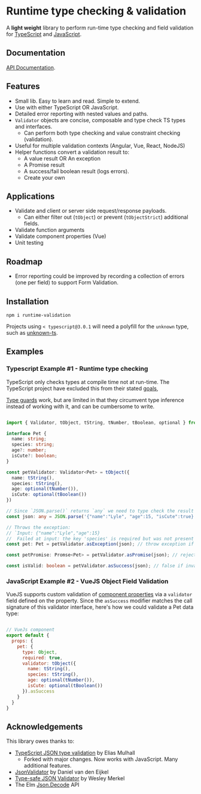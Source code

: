 # Runtime type checking & validation

A **light weight** library to perform run-time type checking and field validation for
[TypeScript](https://www.typescriptlang.org/) and [JavaScript](https://developer.mozilla.org/en-US/docs/Web/JavaScript).

## Documentation

[API Documentation](https://github.com/tohagan/runtime-validation/tree/master/docs).

## Features

- Small lib. Easy to learn and read. Simple to extend.
- Use with either TypeScript OR JavaScript.
- Detailed error reporting with nested values and paths.
- `Validator` objects are concise, composable and type check TS types and interfaces.
  - Can perform both type checking and value constraint checking (validation).
- Useful for multiple validation contexts (Angular, Vue, React, NodeJS)
- Helper functions convert a validation result to:
  - A value result OR An exception
  - A Promise result
  - A success/fail boolean result (logs errors).
  - Create your own

## Applications

- Validate and client or server side request/response payloads.
  - Can either filter out (`tObject`) or prevent (`tObjectStrict`) additional fields.
- Validate function arguments
- Validate component properties (Vue)
- Unit testing

## Roadmap

- Error reporting could be improved by recording a collection of errors (one per field) to support Form Validation.

## Installation

```
npm i runtime-validation
```

Projects using `< typescript@3.0.1` will need a polyfill for the `unknown`
type, such as [unknown-ts](https://www.npmjs.com/package/unknown-ts).

## Examples

### Typescript Example #1 - Runtime type checking

TypeScript only checks types at compile time not at run-time.
The TypeScript project have excluded this from their stated
[goals](https://github.com/Microsoft/TypeScript/wiki/TypeScript-Design-Goals#non-goals),

[Type guards](https://basarat.gitbooks.io/typescript/docs/types/typeGuard.html)
work, but are limited in that they circumvent type inference instead of working
with it, and can be cumbersome to write.

```typescript

import { Validator, tObject, tString, tNumber, tBoolean, optional } from 'runtime-validation'

interface Pet {
  name: string;
  species: string;
  age?: number;
  isCute?: boolean;
}

const petValidator: Validator<Pet> = tObject({
  name: tString(),
  species: tString(),
  age: optional(tNumber()),
  isCute: optional(tBoolean())
})

// Since `JSON.parse()` returns `any` we need to type check the result at run-time.
const json: any = JSON.parse('{"name":"Lyle", "age":15, "isCute":true}');

// Throws the exception:
// `Input: {"name":"Lyle","age":15}
//  Failed at input: the key 'species' is required but was not present`
const pet: Pet = petValidator.asException(json); // throw exception if invalid

const petPromise: Promse<Pet> = petValidator.asPromise(json); // reject() if invalid

const isValid: boolean = petValidator.asSuccess(json); // false if invalid with error logging.

```

### JavaScript Example #2 - VueJS Object Field Validation

VueJS supports custom validation of [component properties](https://vuejs.org/v2/guide/components-props.html#Prop-Validation)
via a `validator` field defined on the property. Since the `asSuccess` modifier matches the call signature
of this validator interface, here's how we could validate a Pet data type:

```javascript

// VueJs component
export default {
  props: {
    pet: {
      type: Object,
      required: true,
      validator: tObject({
        name: tString(),
        species: tString(),
        age: optional(tNumber()),
        isCute: optional(tBoolean())
      }).asSuccess
    }
  }
}

```

## Acknowledgements

This library owes thanks to:

- [TypeScript JSON type validation](https://github.com/mojotech/json-type-validation) by Elias Mulhall
  - Forked with major changes. Now works with JavaScript. Many additional features.
- [JsonValidator](https://github.com/aische/JsonValidator) by Daniel van den Eijkel
- [Type-safe JSON Validator](https://github.com/ooesili/type-safe-json-decoder) by Wesley Merkel
- The Elm [Json.Decode](http://package.elm-lang.org/packages/elm-lang/core/latest/Json-Decode) API
